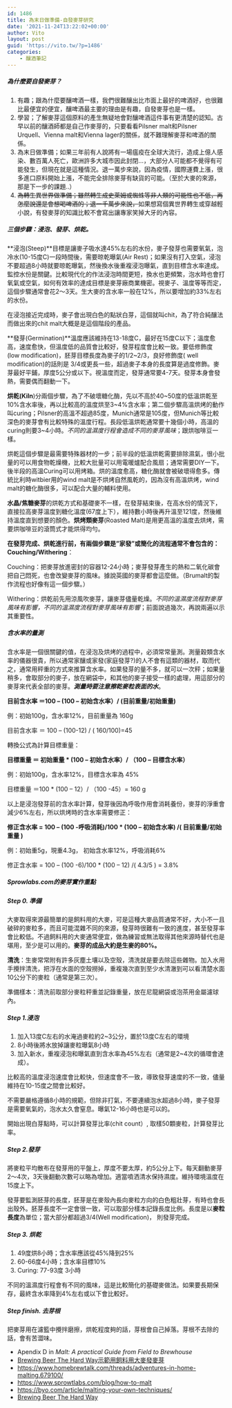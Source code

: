 ```yaml
---
id: 1486
title: 為末日做準備-自發麥芽研究
date: '2021-11-24T13:22:02+00:00'
author: Vito
layout: post
guid: 'https://vito.tw/?p=1486'
categories:
    - 釀酒筆記
---
```


##### 為什麼要自發麥芽？

1. 有趣；跟為什麼要釀啤酒一樣，我們很難釀出比市面上最好的啤酒好，也很難比最便宜的便宜，釀啤酒最主要的理由是有趣，自發麥芽也是一樣。
2. 學習；了解麥芽這個原料的產生無疑地會對釀啤酒這件事有更清楚的認知。古早以前的釀酒師都是自己作麥芽的，只要看看Pilsner malt和Pilsner Urquell、Vienna malt和Vienna lager的關係，就不難理解麥芽和啤酒的關係。
3. 為末日做準備；如果三年前有人說將有一場瘟疫在全球大流行，造成上億人感染、數百萬人死亡，歐洲許多大城市因此封閉…，大部分人可能都不覺得有可能發生，但現在就是這種情況。退一萬步來說，因為疫情，國際運費上漲，很多進口原料開始上漲，不能完全排除麥芽有缺貨的可能。（至於大麥的來源，那是下一步的課題..）
4. <s>為轉生異世界做準備；雖然轉生成史萊姆或蜘蛛等非人類的可能性也不低，再怎麼說還是會想喝啤酒的；退一千萬步來說，</s>如果想寫個異世界轉生或穿越輕小說，有發麥芽的知識比較不會寫出讓專家笑掉大牙的內容。

##### 三個步驟：浸泡、發芽、烘乾。

**浸泡(Steep)**目標是讓麥子吸水達45%左右的水份，麥子發芽也需要氧氣，泡冷水(10-15度C)一段時間後，需要晾乾曝氣(Air Rest)；如果沒有打入空氣，浸泡不要超過8小時就要晾乾曝氣，然後換水後重複浸泡曝氣，直到目標含水率達成。監控水份是關鍵。比較現代化的作法浸泡時間更短，換水也更頻繁，泡水時也會打氧氣或空氣，如何有效率的達成目標是麥芽廠商業機密。視麥子、溫度等等而定，這個步驟通常會花2～3天。生大麥的含水率一般在12%，所以要增加約33%左右的水份。

在浸泡接近完成時，麥子會出現白色的點狀白芽，這個就叫chit，為了符合純釀法而做出來的chit malt大概是是這個階段的產品。

**發芽(Germination)**溫度應該維持在13-18度C，最好在15度C以下；溫度愈高，速度愈快，但溫度低的品質會比較好，發芽程度會比較一致。要低修飾度(low modification)，胚芽目標長度為麥子的1/2~2/3，良好修飾度( well modification)的話則是 3/4或更長一些，超過麥子本身的長度算是過度修飾。麥芽最好平鋪，厚度5公分或以下。視溫度而定，發芽通常要4-7天。發芽本身會發熱，需要偶而翻動一下。

**烘乾(Kiln**)分兩個步驟，為了不破壞糖化酶，先以不高於40~50度的低溫烘乾至10%含水率後，再以比較高的溫度烘至3~4%含水率；第二個步驟高溫烘烤的動作叫curing；Pilsner的高溫不超過85度，Munich通常是105度，但Munich等比較深色的麥芽會有比較特殊的溫度行程。長段低溫烘乾通常要十幾個小時，高溫的curing則要3~4小時。*不同的溫濕度行程會造成不同的麥芽風味*；跟烘咖啡豆一樣。

烘乾這個步驟是最需要特殊器材的一步；前半段的低溫烘乾需要排除濕氣，很小批量的可以用食物乾燥機，比較大批量可以用電暖爐配合風扇；通常需要DIY一下。後半段的高溫Curing可以用烤箱。烘的溫度愈高，糖化酶就會被破壞得愈多。傳統比利時witbier用的wind malt是不烘烤自然風乾的，因為沒有高溫烘烤，wind malt的糖化酶很多，可以配合大量的輔料使用。

**水晶/焦糖麥芽**的烘乾方式和基礎麥不一樣，在發芽結束後，在高水份的情況下，直接拉高麥芽溫度到糖化溫度(67度上下），維持數小時後再升溫至121度，然後維持溫度直到想要的顏色。**烘烤類麥芽**(Roasted Malt)是用更高溫的溫度去烘烤，需要烘咖啡豆的滾筒式才能烘得均勻。

**在發芽完成、烘乾進行前，有兩個步驟是”家發”或簡化的流程通常不會包含的：Couching/Withering**：

Couching：把麥芽放進密封的容器12-24小時；麥芽發芽產生的熱和二氧化碳會把自己悶死，也會改變麥芽的風味。據說英國的麥芽都會這麼做。（Brumalt的製作流程也好像有這一個步驟。）

Withering：烘乾前先用涼風吹麥芽，讓麥芽儘量乾燥。*不同的溫濕度流程對麥芽風味有影響，不同的溫濕度流程對麥芽風味有影響*；前面說過幾次，再說兩遍以示其重要性。

##### 含水率的量測

含水率是一個很關鍵的值，在浸泡及烘烤的過程中，必須常常量測。測量穀類含水率的儀器很貴，所以通常家釀或家發(家庭發芽?)的人不會有這類的器材，取而代之，通常用秤重的方式來推算含水率。如果發芽的量不多，就可以一次秤；如果量稍多，會取部分的麥子，放在網袋中，和其他的麥子接受一樣的處理，用這部分的麥芽來代表全部的麥芽。***測量時要注意擦乾麥粒表面的水***。

**目前含水率 ＝100 – (100 – 初始含水率）/ (目前重量/初始重量)**

例：初始100g，含水率12%，目前重量為 160g

目前含水率 ＝ 100 – (100-12) / ( 160/100)=45

轉換公式為計算目標重量：

**目標重量 ＝ 初始重量 \* (100 – 初始含水率）/ （100 – 目標含水率）**

例：初始100g，含水率12%，目標含水率為 45%

目標重量 ＝100 \* (100 – 12）/ （100 -45）= 160 g

以上是浸泡發芽前的含水率計算，發芽後因為呼吸作用會消耗養份，麥芽的淨重會減少6%左右，所以烘烤時的含水率需要修正：

**修正含水率 = 100 – (100 -呼吸消耗)/100 \* (100 – 初始含水率) /( 目前重量/初始重量 )**

例：初始重5g，現重4.3g， 初始含水率12%，呼吸消耗6%

修正含水率 = 100 – (100 -6)/100 \* (100 – 12) /( 4.3/5 ) = 3.8%

##### Sprowlabs.com的麥芽實作重點

##### Step 0. 準備

大麥取得來源最簡單的是飼料用的大麥，可是這種大麥品質通常不好，大小不一且破碎的麥粒多，而且可能混雜不同的來源，發芽時很難有一致的進度，甚至發芽率會比較低。不過飼料用的大麥通常便宜，做為練習或無法取得其他來源時替代也是堪用，至少是可以用的。**麥芽的成品大約是生麥的80%。**

**清洗**：生麥常常附有許多灰塵土壤以及空殼，清洗就是要去除這些雜物。加入水用手攪拌清洗，把浮在水面的空殼撈掉，重複幾次直到至少水清澈到可以看清楚水面10公分下的麥粒（通常是第三次）。

準備樣本：清洗前取部分麥粒秤重並記錄重量，放在尼龍網袋或泡茶用金屬濾球內。

##### Step 1.浸泡

1. 加入13度C左右的水淹過麥粒約2~3公分，置於13度C左右的環境
2. 8小時後將水放掉讓麥粒曝氣8小時
3. 加入新水，重複浸泡和曝氣直到含水率為45%左右（通常是2~4次的循環會達成）。

比較高的溫度浸泡速度會比較快，但速度會不一致，導致發芽速度的不一致，儘量維持在10-15度之間會比較好。

不需要嚴格遵循8小時的規範，但除非打氣，不要連續泡水超過8小時，麥子發芽是需要氧氣的，泡水太久會窒息。曝氣12-16小時也是可以的。

開始出現白芽點時，可以計算發芽比率(chit count）, 取樣50顆麥粒，計算發芽比率。

##### Step 2.發芽

將麥粒平均散布在發芽用的平盤上，厚度不要太厚，約5公分上下。每天翻動麥芽2～4次，3天後翻動次數可以略為增加。適當噴洒清水保持濕度。維持環境溫度在15度上下。

發芽要監測胚芽的長度，胚芽是在麥殼內長向麥粒方向的白色粗壯芽，有時也會長出殼外。胚芽長度不一定會很一致，可以取部分樣本記錄長度比例。長度是以**麥粒長度**為單位；當大部分都超過3/4(Well modification)， 則發芽完成。

##### Step 3. 烘乾

1. 49度烘8小時；含水率應該從45%降到25%
2. 60-66度4小時；含水率目標10%
3. Curing: 77-93度 3小時

不同的溫濕度行程會有不同的風味，這是比較簡化的基礎麥做法。如果要長期保存，最終含水率降到4%左右或以下會比較好。

##### Step finish. 去芽根

把麥芽用在濾籃中攪拌磨擦，烘乾程度夠的話，芽根會自己掉落。芽根不去除的話，會有苦澀味。

- Apendix D in *Malt: A practical Guide from Field to Brewhouse*
- [Brewing Beer The Hard Way示範用飼料用大麥發麥芽](https://www.youtube.com/watch?v=1W0Nt2hp1vs)
- https://www.homebrewtalk.com/threads/adventures-in-home-malting.679100/
- https://www.sprowtlabs.com/blog/how-to-malt
- https://byo.com/article/malting-your-own-techniques/
- [Brewing Beer The Hard Way](https://brewingbeerthehardway.wordpress.com)